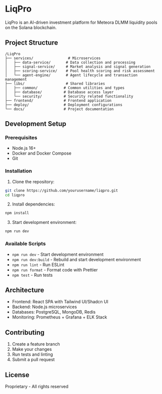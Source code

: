 # LiqPro

LiqPro is an AI-driven investment platform for Meteora DLMM liquidity pools on the Solana blockchain.

## Project Structure

```
/LiqPro
├── services/                # Microservices
│   ├── data-service/       # Data collection and processing
│   ├── signal-service/     # Market analysis and signal generation
│   ├── scoring-service/    # Pool health scoring and risk assessment
│   └── agent-engine/       # Agent lifecycle and transaction management
├── libs/                   # Shared libraries
│   ├── common/            # Common utilities and types
│   ├── database/          # Database access layer
│   └── security/          # Security related functionality
├── frontend/              # Frontend application
├── deploy/                # Deployment configurations
└── docs/                  # Project documentation
```

## Development Setup

### Prerequisites

- Node.js 16+
- Docker and Docker Compose
- Git

### Installation

1. Clone the repository:

```bash
git clone https://github.com/yourusername/liqpro.git
cd liqpro
```

2. Install dependencies:

```bash
npm install
```

3. Start development environment:

```bash
npm run dev
```

### Available Scripts

- `npm run dev` - Start development environment
- `npm run dev:build` - Rebuild and start development environment
- `npm run lint` - Run ESLint
- `npm run format` - Format code with Prettier
- `npm test` - Run tests

## Architecture

- Frontend: React SPA with Tailwind UI/Shadcn UI
- Backend: Node.js microservices
- Databases: PostgreSQL, MongoDB, Redis
- Monitoring: Prometheus + Grafana + ELK Stack

## Contributing

1. Create a feature branch
2. Make your changes
3. Run tests and linting
4. Submit a pull request

## License

Proprietary - All rights reserved
